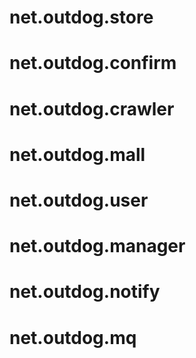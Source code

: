 # net.outdog.store
# net.outdog.confirm
# net.outdog.crawler
# net.outdog.mall
# net.outdog.user
# net.outdog.manager
# net.outdog.notify
# net.outdog.mq
